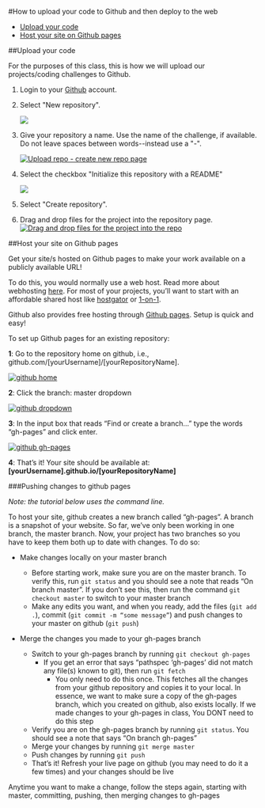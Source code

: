 #How to upload your code to Github and then deploy to the web

- [Upload your code](#upload)
- [Host your site on Github pages](#host)

##<a id="upload">Upload your code</a>

For the purposes of this class, this is how we will upload our projects/coding challenges to Github.

1. Login to your [Github](www.github.com) account.

2. Select "New repository".

	[![](/attachments/github-upload-new-repo-button.png)](/attachments/github-upload-new-repo-button.png)

3. Give your repository a name. Use the name of the challenge, if available.  Do not leave spaces between words--instead use a "-".

	[![Upload repo - create new repo page](/attachments/github-upload-create-new-repo-page.png)](github-upload-create-new-repo-page)

4. Select the checkbox "Initialize this repository with a README"

	[![](/attachments/github-upload-create-new-repo-page-select-readme.png)](/attachments/github-upload-create-new-repo-page-select-readme.png)

5. Select "Create repository".

6. Drag and drop files for the project into the repository page.
[![Drag and drop files for the project into the repo](https://cloud.githubusercontent.com/assets/1369864/12961164/a888b59e-d004-11e5-80a6-e9f32f17c4d5.gif)](https://cloud.githubusercontent.com/assets/1369864/12961164/a888b59e-d004-11e5-80a6-e9f32f17c4d5.gif)

##<a id="host">Host your site on Github pages</a>

Get your site/s hosted on Github pages to make your work available on a publicly available URL! 

To do this, you would normally use a web host. Read more about webhosting [here](http://www.w3schools.com/website/web_host_intro.asp). For most of your projects, you’ll want to start with an affordable shared host like [hostgator](http://www.hostgator.com/shared) or [1-on-1](https://www.1and1.com/web-hosting#hosting-system). 

Github also provides free hosting through [Github pages](https://pages.github.com/). Setup is quick and easy! 

To set up Github pages for an existing repository:

**1**: Go to the repository home on github, i.e., github.com/[yourUsername]/[yourRepositoryName]. 

[![github home](/attachments/git-repo-home.png)](/attachments/git-repo-home.png)

**2**: Click the branch: master dropdown

[![github dropdown](/attachments/git-branch-dropdown.png)](/attachments/git-branch-dropdown.png)

**3**: In the input box that reads “Find or create a branch…” type the words “gh-pages” and click enter. 

[![github gh-pages](/attachments/git-repo-gh-pages.png)](/attachments/git-repo-gh-pages.png)

**4**: That’s it! Your site should be available at: **[yourUsername].github.io/[yourRepositoryName]**

###Pushing changes to github pages

*Note: the tutorial below uses the command line.*

To host your site, github creates a new branch called “gh-pages”. A branch is a snapshot of your website.  So far, we’ve only been working in one branch, the master branch. Now, your project has two branches so you have to keep them both up to date with changes. To do so:

- Make changes locally on your master branch
	- Before starting work, make sure you are on the master branch. To verify this, run `git status` and you should see a note that reads “On branch master”. If you don’t see this, then run the command `git checkout master` to switch to your master branch
	- Make any edits you want, and when you ready, add the files (`git add .`), commit (`git commit -m “some message”`) and push changes to your master on github (`git push`)

- Merge the changes you made to your gh-pages branch 
	- Switch to your gh-pages branch by running `git checkout gh-pages`
		- If you get an error that says “pathspec ‘gh-pages’ did not match any file(s) known to git), then run `git fetch`
			- You only need to do this once. This fetches all the changes from your github repository and copies it to your local. In essence, we want to make sure a copy of the gh-pages branch, which you created on github, also exists locally. If we made changes to your gh-pages in class, You DONT need to do this step
	- Verify you are on the gh-pages branch by running `git status`. You should see a note that says “On branch gh-pages”
	- Merge your changes by running `git merge master` 
	- Push changes by running `git push `
	- That’s it! Refresh your live page on github (you may need to do it a few times) and your changes should be live 

Anytime you want to make a change, follow the steps again, starting with master, committing, pushing, then merging changes to gh-pages
